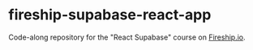 # fireship-supabase-react-app

Code-along repository for the "React Supabase" course on [Fireship.io](https://fireship.io).
